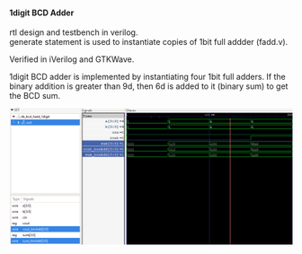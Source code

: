 ####  1digit BCD Adder 

rtl design and testbench in verilog.  
generate statement is used to instantiate copies of 1bit full addder (fadd.v).  

Verified in iVerilog and GTKWave.  

1digit BCD adder is implemented by instantiating four 1bit full adders.
If the binary addition is greater than 9d, then 6d is added to it (binary sum) to get the BCD sum.  

![](assets/bcd_fadd_1digit.png)